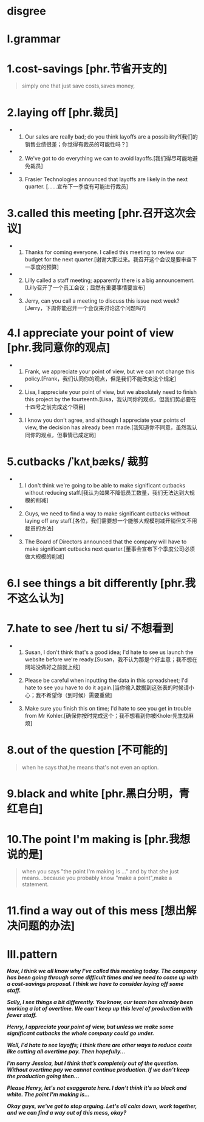 # disgree
# I.grammar
# 1.cost-savings [phr.节省开支的]
> simply one that just save costs,saves money,

# 2.laying off [phr.裁员]
- 1. Our sales are really bad; do you think layoffs are a possibility?[我们的销售业绩很差；你觉得有裁员的可能性吗？]

- 2. We've got to do everything we can to avoid layoffs.[我们得尽可能地避免裁员]

- 3. Frasier Technologies announced that layoffs are likely in the next quarter. [......宣布下一季度有可能进行裁员]

# 3.called this meeting [phr.召开这次会议]
- 1. Thanks for coming everyone. I called this meeting to review our budget for the next quarter.[谢谢大家过来。我召开这个会议是要审查下一季度的预算]

- 2. Lilly called a staff meeting; apparently there is a big announcement.[Lilly召开了一个员工会议；显然有重要事情要宣布]

- 3. Jerry, can you call a meeting to discuss this issue next week?[Jerry，下周你能召开一个会议来讨论这个问题吗?]

# 4.I appreciate your point of view [phr.我同意你的观点]
- 1. Frank, we appreciate your point of view, but we can not change this policy.[Frank，我们认同你的观点，但是我们不能改变这个规定]

- 2. Lisa, I appreciate your point of view, but we absolutely need to finish this project by the fourteenth.[Lisa，我认同你的观点，但我们势必要在十四号之前完成这个项目]

- 3. I know you don't agree, and although I appreciate your points of view, the decision has already been made.[我知道你不同意，虽然我认同你的观点，但事情已成定局]

# 5.cutbacks /ˈkʌtˌbæks/ 裁剪
- 1. I don't think we're going to be able to make significant cutbacks without reducing staff.[我认为如果不降低员工数量，我们无法达到大规模的削减]

- 2. Guys, we need to find a way to make significant cutbacks without laying off any staff.[各位，我们需要想一个能够大规模削减开销但又不用裁员的方法]

- 3. The Board of Directors announced that the company will have to make significant cutbacks next quarter.[董事会宣布下个季度公司必须做大规模的削减]

# 6.I see things a bit differently [phr.我不这么认为]

# 7.hate to see /heɪt tu si/ 不想看到
- 1. Susan, I don't think that's a good idea; I'd hate to see us launch the website before we're ready.[Susan，我不认为那是个好主意；我不想在网站没做好之前就上线]

- 2. Please be careful when inputting the data in this spreadsheet; I'd hate to see you have to do it again.[当你输入数据到这张表的时候请小心；我不希望你（到时候）需要重做]

- 3. Make sure you finish this on time; I'd hate to see you get in trouble from Mr Kohler.[确保你按时完成这个；我不想看到你被Kholer先生找麻烦]

# 8.out of the question [不可能的]
> when he says that,he means that's not even an option.

# 9.black and white [phr.黑白分明，青红皂白]

# 10.The point I'm making is [phr.我想说的是]
> when you says "the point I'm making is ..." and by that she just means...because you probably know "make  a point",make a statement.

# 11.find a way out of this mess [想出解决问题的办法]

# III.pattern
***Now, I think we all know why I've called this meeting today. The company has been going through some difficult times and we need to come up with a cost-savings proposal. I think we have to consider laying off some staff.***

***Sally, I see things a bit differently. You know, our team has already been working a lot of overtime. We can't keep up this level of production with fewer staff.***

***Henry, I appreciate your point of view, but unless we make some significant cutbacks the whole company could go under.***

***Well, I'd hate to see layoffs; I think there are other ways to reduce costs like cutting all overtime pay. Then hopefully…***

***I’m sorry Jessica, but I think that’s completely out of the question. Without overtime pay we cannot continue production. If we don’t keep the production going then...***

***Please Henry, let's not exaggerate here. I don’t think it's so black and white. The point I'm making is…***

***Okay guys, we've got to stop arguing. Let's all calm down, work together, and we can find a way out of this mess, okay?***






